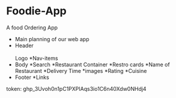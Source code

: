 # Foodie-App
A food Ordering App


 * Main planning of our web app
 * Header
<br><br>Logo
        *Nav-items
 * Body
        *Search
        *Restaurant Container
            *Restro cards
              *Name of Restaurant
              *Delivery Time
              *images
              *Rating
              *Cuisine
 * Footer
       *Links
  
 


token: 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

